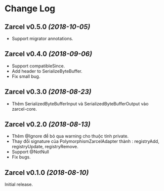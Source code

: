 Change Log
==========

Zarcel v0.5.0 *(2018-10-05)*
----------------------------
* Support migrator annotations.

Zarcel v0.4.0 *(2018-09-06)*
----------------------------
* Support compatibleSince.
* Add header to SerializeByteBuffer.
* Fix small bug.

Zarcel v0.3.0 *(2018-08-23)*
----------------------------
* Thêm SerializedByteBufferInput và SerializedByteBufferOutput vào zarcel-core.

Zarcel v0.2.0 *(2018-08-13)*
----------------------------
* Thêm @Ignore để bỏ qua warning cho thuộc tính private.
* Thay đổi signature của PolymorphismZarcelAdapter thành : registryAdd, registryUpdate, registryRemove.
* Support @NotNull
* Fix bugs.

Zarcel v0.1.0 *(2018-08-10)*
----------------------------

Initial release.